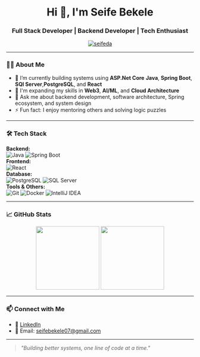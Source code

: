 <!-- Profile README for seifeda -->

<h1 align="center">Hi 👋, I'm Seife Bekele</h1>
<h3 align="center">Full Stack Developer | Backend Developer | Tech Enthusiast</h3>

<p align="center">
  <a href="https://github.com/seifeda">
    <img src="https://komarev.com/ghpvc/?username=seifeda&label=Profile%20views&color=0e75b6&style=flat" alt="seifeda" />
  </a>
</p>

---

### 🧑‍💻 About Me

- 🔭 I’m currently building systems using **ASP.Net Core** **Java**, **Spring Boot**, **SQl Server**,**PostgreSQL**, and **React**
- 🌱 I'm expanding my skills in **Web3**, **AI/ML**, and **Cloud Architecture**
- 💬 Ask me about backend development, software architecture, Spring ecosystem, and system design
- ⚡ Fun fact: I enjoy mentoring others and solving logic puzzles

---

### 🛠️ Tech Stack

**Backend:**  
![Java](https://img.shields.io/badge/Java-ED8B00?style=flat&logo=java&logoColor=white)
![Spring Boot](https://img.shields.io/badge/Spring_Boot-6DB33F?style=flat&logo=spring-boot&logoColor=white)  
**Frontend:**  
![React](https://img.shields.io/badge/React-20232A?style=flat&logo=react&logoColor=61DAFB)  
**Database:**  
![PostgreSQL](https://img.shields.io/badge/PostgreSQL-316192?style=flat&logo=postgresql&logoColor=white)
![SQL Server](https://img.shields.io/badge/SQL%20Server-CC2927?style=flat&logo=microsoft-sql-server&logoColor=white)  
**Tools & Others:**  
![Git](https://img.shields.io/badge/Git-F05032?style=flat&logo=git&logoColor=white)
![Docker](https://img.shields.io/badge/Docker-2496ED?style=flat&logo=docker&logoColor=white)
![IntelliJ IDEA](https://img.shields.io/badge/IDE-IntelliJ%20IDEA-black?style=flat&logo=intellij-idea)

---

### 📈 GitHub Stats

<p align="center">
  <img height="170px" src="https://github-readme-stats.vercel.app/api?username=seifeda&show_icons=true&theme=github_dark&hide_border=true" />
  <img height="170px" src="https://github-readme-stats.vercel.app/api/top-langs/?username=seifeda&layout=compact&theme=github_dark&hide_border=true" />
</p>

---

### 📫 Connect with Me

- 💼 [LinkedIn](https://www.linkedin.com/in/seife-bekele)
- 📧 Email: seifebekele07@gmail.com

---

> *"Building better systems, one line of code at a time."*


